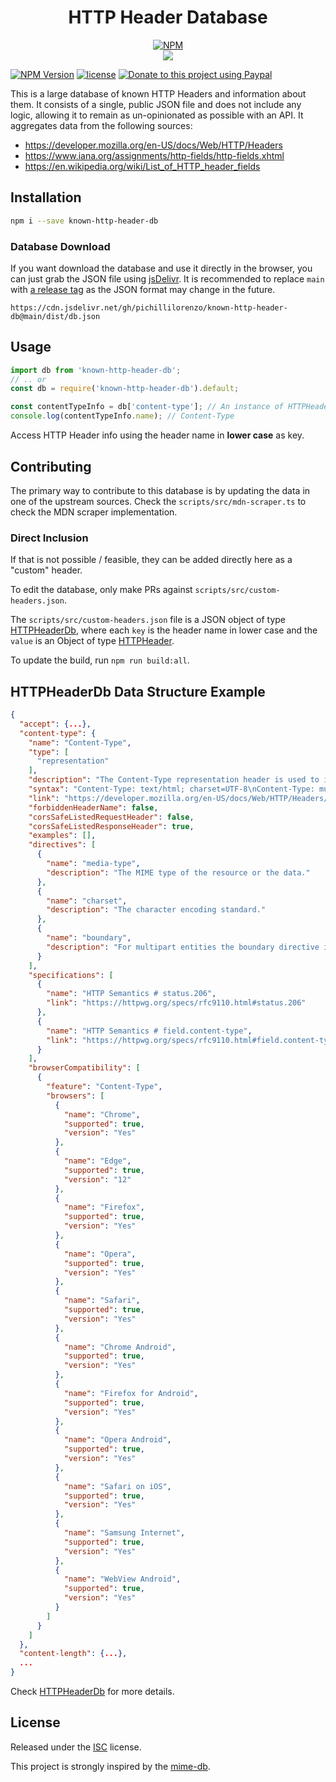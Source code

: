 <div align="center">

# HTTP Header Database

[![NPM](https://nodei.co/npm/known-http-header-db.png?compact=true)](https://nodei.co/npm/known-http-header-db/)
<br />
[![](https://img.shields.io/npm/dt/known-http-header-db.svg?style=flat-square)](https://www.npmjs.com/package/known-http-header-db)

</div>

[![NPM Version](https://badgen.net/npm/v/known-http-header-db)](https://npmjs.org/package/known-http-header-db)
[![license](https://img.shields.io/github/license/pichillilorenzo/known-http-header-db)](/LICENSE)
[![Donate to this project using Paypal](https://img.shields.io/badge/paypal-donate-yellow.svg)](https://www.paypal.me/LorenzoPichilli)

This is a large database of known HTTP Headers and information about them. It consists of a single, public JSON file and does not include any logic, allowing it to remain as un-opinionated as possible with an API. It aggregates data from the following sources:

- https://developer.mozilla.org/en-US/docs/Web/HTTP/Headers
- https://www.iana.org/assignments/http-fields/http-fields.xhtml
- https://en.wikipedia.org/wiki/List_of_HTTP_header_fields

## Installation

```bash
npm i --save known-http-header-db
```

### Database Download

If you want download the database and use it directly in the browser, you can just grab the
JSON file using [jsDelivr](https://www.jsdelivr.com/). It is recommended to
replace `main` with [a release tag](https://github.com/pichillilorenzo/known-http-header-db/tags)
as the JSON format may change in the future.

```
https://cdn.jsdelivr.net/gh/pichillilorenzo/known-http-header-db@main/dist/db.json
```

## Usage

```js
import db from 'known-http-header-db';
// .. or
const db = require('known-http-header-db').default;

const contentTypeInfo = db['content-type']; // An instance of HTTPHeader
console.log(contentTypeInfo.name); // Content-Type
```

Access HTTP Header info using the header name in **lower case** as key.

## Contributing

The primary way to contribute to this database is by updating the data in one of the upstream sources.
Check the `scripts/src/mdn-scraper.ts` to check the MDN scraper implementation.

### Direct Inclusion

If that is not possible / feasible, they can be added directly here as a "custom" header.

To edit the database, only make PRs against `scripts/src/custom-headers.json`.

The `scripts/src/custom-headers.json` file is a JSON object of type [HTTPHeaderDb](https://pichillilorenzo.github.io/known-http-header-db/interfaces/HTTPHeaderDb.html), where each `key` is the header name in lower case and the `value`
is an Object of type [HTTPHeader](https://pichillilorenzo.github.io/known-http-header-db/interfaces/HTTPHeader.html).

To update the build, run `npm run build:all`.

## HTTPHeaderDb Data Structure Example

```json
{
  "accept": {...},
  "content-type": {
    "name": "Content-Type",
    "type": [
      "representation"
    ],
    "description": "The Content-Type representation header is used to indicate the original media type of the resource (prior to any content encoding applied for sending). In responses, a Content-Type header provides the client with the actual content type of the returned content. This header's value may be ignored, for example when browsers perform MIME sniffing; set the X-Content-Type-Options header value to nosniff to prevent this behavior. In requests, (such as POST or PUT), the client tells the server what type of data is actually sent.",
    "syntax": "Content-Type: text/html; charset=UTF-8\nContent-Type: multipart/form-data; boundary=something",
    "link": "https://developer.mozilla.org/en-US/docs/Web/HTTP/Headers/Content-Type",
    "forbiddenHeaderName": false,
    "corsSafeListedRequestHeader": false,
    "corsSafeListedResponseHeader": true,
    "examples": [],
    "directives": [
      {
        "name": "media-type",
        "description": "The MIME type of the resource or the data."
      },
      {
        "name": "charset",
        "description": "The character encoding standard."
      },
      {
        "name": "boundary",
        "description": "For multipart entities the boundary directive is required. The directive consists of 1 to 70 characters from a set of characters (and not ending with white space) known to be very robust through email gateways. It is used to encapsulate the boundaries of the multiple parts of the message. Often, the header boundary is prepended with two dashes and the final boundary has two dashes appended at the end."
      }
    ],
    "specifications": [
      {
        "name": "HTTP Semantics # status.206",
        "link": "https://httpwg.org/specs/rfc9110.html#status.206"
      },
      {
        "name": "HTTP Semantics # field.content-type",
        "link": "https://httpwg.org/specs/rfc9110.html#field.content-type"
      }
    ],
    "browserCompatibility": [
      {
        "feature": "Content-Type",
        "browsers": [
          {
            "name": "Chrome",
            "supported": true,
            "version": "Yes"
          },
          {
            "name": "Edge",
            "supported": true,
            "version": "12"
          },
          {
            "name": "Firefox",
            "supported": true,
            "version": "Yes"
          },
          {
            "name": "Opera",
            "supported": true,
            "version": "Yes"
          },
          {
            "name": "Safari",
            "supported": true,
            "version": "Yes"
          },
          {
            "name": "Chrome Android",
            "supported": true,
            "version": "Yes"
          },
          {
            "name": "Firefox for Android",
            "supported": true,
            "version": "Yes"
          },
          {
            "name": "Opera Android",
            "supported": true,
            "version": "Yes"
          },
          {
            "name": "Safari on iOS",
            "supported": true,
            "version": "Yes"
          },
          {
            "name": "Samsung Internet",
            "supported": true,
            "version": "Yes"
          },
          {
            "name": "WebView Android",
            "supported": true,
            "version": "Yes"
          }
        ]
      }
    ]
  },
  "content-length": {...},
  ...
}
```

Check [HTTPHeaderDb](https://pichillilorenzo.github.io/known-http-header-db/interfaces/HTTPHeaderDb.html) for more details.

## License

Released under the [ISC](/LICENSE) license.

This project is strongly inspired by the [mime-db](https://github.com/jshttp/mime-db).
